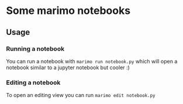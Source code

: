# Some marimo notebooks
## Usage
### Running a notebook
You can run a notebook with `marimo run notebook.py` which will open a notebook similar to a jupyter notebook but cooler :)
### Editing a notebook
To open an editing view you can run `marimo edit notebook.py`
